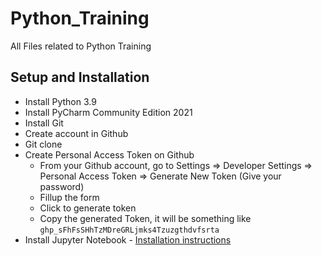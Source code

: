 # Python_Training
All Files related to Python Training

## Setup and Installation

- Install Python 3.9
- Install PyCharm Community Edition 2021
- Install Git 
- Create account in Github
- Git clone
- Create Personal Access Token on Github
     - From your Github account, go to Settings => Developer Settings => Personal Access Token => Generate New Token (Give your password) 
     - Fillup the form
     - Click to generate token
     - Copy the generated Token, it will be something like ```ghp_sFhFsSHhTzMDreGRLjmks4Tzuzgthdvfsrta```
- Install Jupyter Notebook - [Installation instructions](https://medium.com/@kswalawage/install-python-and-jupyter-notebook-to-windows-10-64-bit-66db782e1d02)
